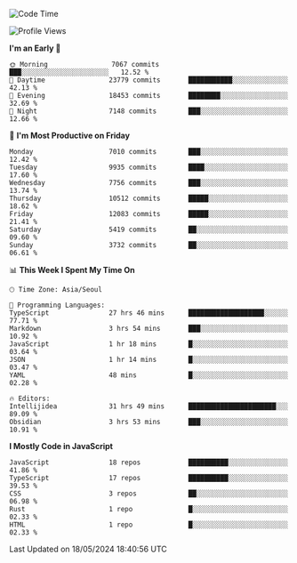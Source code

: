 <!--START_SECTION:waka-->
![Code Time](http://img.shields.io/badge/Code%20Time-6%2C083%20hrs%2021%20mins-blue)

![Profile Views](http://img.shields.io/badge/Profile%20Views-0-blue)

**I'm an Early 🐤** 

```text
🌞 Morning                7067 commits        ███░░░░░░░░░░░░░░░░░░░░░░   12.52 % 
🌆 Daytime                23779 commits       ███████████░░░░░░░░░░░░░░   42.13 % 
🌃 Evening                18453 commits       ████████░░░░░░░░░░░░░░░░░   32.69 % 
🌙 Night                  7148 commits        ███░░░░░░░░░░░░░░░░░░░░░░   12.66 % 
```
📅 **I'm Most Productive on Friday** 

```text
Monday                   7010 commits        ███░░░░░░░░░░░░░░░░░░░░░░   12.42 % 
Tuesday                  9935 commits        ████░░░░░░░░░░░░░░░░░░░░░   17.60 % 
Wednesday                7756 commits        ███░░░░░░░░░░░░░░░░░░░░░░   13.74 % 
Thursday                 10512 commits       █████░░░░░░░░░░░░░░░░░░░░   18.62 % 
Friday                   12083 commits       █████░░░░░░░░░░░░░░░░░░░░   21.41 % 
Saturday                 5419 commits        ██░░░░░░░░░░░░░░░░░░░░░░░   09.60 % 
Sunday                   3732 commits        ██░░░░░░░░░░░░░░░░░░░░░░░   06.61 % 
```


📊 **This Week I Spent My Time On** 

```text
🕑︎ Time Zone: Asia/Seoul

💬 Programming Languages: 
TypeScript               27 hrs 46 mins      ███████████████████░░░░░░   77.71 % 
Markdown                 3 hrs 54 mins       ███░░░░░░░░░░░░░░░░░░░░░░   10.92 % 
JavaScript               1 hr 18 mins        █░░░░░░░░░░░░░░░░░░░░░░░░   03.64 % 
JSON                     1 hr 14 mins        █░░░░░░░░░░░░░░░░░░░░░░░░   03.47 % 
YAML                     48 mins             █░░░░░░░░░░░░░░░░░░░░░░░░   02.28 % 

🔥 Editors: 
Intellijidea             31 hrs 49 mins      ██████████████████████░░░   89.09 % 
Obsidian                 3 hrs 53 mins       ███░░░░░░░░░░░░░░░░░░░░░░   10.91 % 
```

**I Mostly Code in JavaScript** 

```text
JavaScript               18 repos            ██████████░░░░░░░░░░░░░░░   41.86 % 
TypeScript               17 repos            ██████████░░░░░░░░░░░░░░░   39.53 % 
CSS                      3 repos             ██░░░░░░░░░░░░░░░░░░░░░░░   06.98 % 
Rust                     1 repo              █░░░░░░░░░░░░░░░░░░░░░░░░   02.33 % 
HTML                     1 repo              █░░░░░░░░░░░░░░░░░░░░░░░░   02.33 % 
```




 Last Updated on 18/05/2024 18:40:56 UTC
<!--END_SECTION:waka-->
